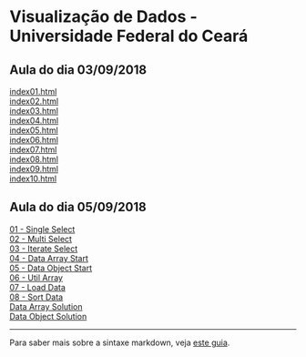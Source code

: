 # Visualização de Dados - Universidade Federal do Ceará

## Aula do dia 03/09/2018

[index01.html](basic/index01.html)<br>
[index02.html](basic/index02.html)<br>
[index03.html](basic/index03.html)<br>
[index04.html](basic/index04.html)<br>
[index05.html](basic/index05.html)<br>
[index06.html](basic/index06.html)<br>
[index07.html](basic/index07.html)<br>
[index08.html](basic/index08.html)<br>
[index09.html](basic/index09.html)<br>
[index10.html](basic/index10.html)<br>

## Aula do dia 05/09/2018
[01 - Single Select](d3_intro/01_single_select.html)<br>
[02 - Multi Select](d3_intro/02_multi_select.html)<br>
[03 - Iterate Select](d3_intro/03_iterate_select.html)<br>
[04 - Data Array Start](d3_intro/04_data_array_start.html)<br>
[05 - Data Object Start](d3_intro/05_data_object_start.html)<br>
[06 - Util Array](d3_intro/06_util_array.html)<br>
[07 - Load Data](d3_intro/07_load_data.html)<br>
[08 - Sort Data](d3_intro/08_sort_data.html)<br>
[Data Array Solution](d3_intro/data_array_solution.html)<br>
[Data Object Solution](d3_intro/data_object_solution.html)<br>

---

Para saber mais sobre a sintaxe markdown, veja [este guia](https://guides.github.com/features/mastering-markdown/).
